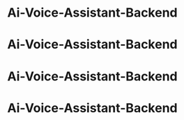 # Ai-Voice-Assistant-Backend
# Ai-Voice-Assistant-Backend
# Ai-Voice-Assistant-Backend
# Ai-Voice-Assistant-Backend
